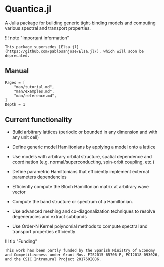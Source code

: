 # Quantica.jl

A Julia package for building generic tight-binding models and computing various spectral and transport properties.

!!! note "Important information"

    This package supersedes [Elsa.jl](https://github.com/pablosanjose/Elsa.jl/), which will soon be deprecated.

## Manual

```@contents
Pages = [
    "man/tutorial.md",
    "man/examples.md",
    "man/reference.md",
]
Depth = 1
```

## Current functionality

- Build arbitrary lattices (periodic or bounded in any dimension and with any unit cell)

- Define generic model Hamiltonians by applying a model onto a lattice

- Use models with arbitrary orbital structure, spatial dependence and coordination (e.g. normal/superconducting, spin-orbit coupling, etc.)

- Define parametric Hamiltonians that efficiently implement external parameters dependencies

- Efficiently compute the Bloch Hamiltonian matrix at arbitrary wave vector

- Compute the band structure or spectrum of a Hamiltonian.

- Use advanced meshing and co-diagonalization techniques to resolve degeneracies and extract subbands

- Use Order-N Kernel polynomial methods to compute spectral and transport properties efficiently

!!! tip "Funding"

    This work has been partly funded by the Spanish Ministry of Economy and Competitiveness under Grant Nos. FIS2015-65706-P, PCI2018-093026, and the CSIC Intramural Project 201760I086.

